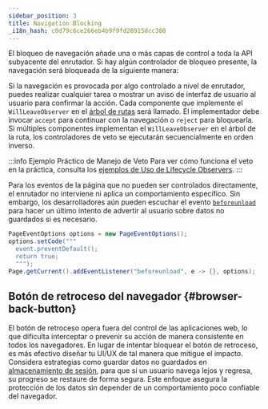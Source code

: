 ```yaml
---
sidebar_position: 3
title: Navigation Blocking
_i18n_hash: c0d79c6ce266eb4b9f9fd28915dcc380
---
```

El bloqueo de navegación añade una o más capas de control a toda la API subyacente del enrutador. Si hay algún controlador de bloqueo presente, la navegación será bloqueada de la siguiente manera:

Si la navegación es provocada por algo controlado a nivel de enrutador, puedes realizar cualquier tarea o mostrar un aviso de interfaz de usuario al usuario para confirmar la acción. Cada componente que implemente el `WillLeaveObserver` en el [árbol de rutas](../route-hierarchy/overview) será llamado. El implementador debe invocar `accept` para continuar con la navegación o `reject` para bloquearla. Si múltiples componentes implementan el `WillLeaveObserver` en el árbol de la ruta, los controladores de veto se ejecutarán secuencialmente en orden inverso.

:::info Ejemplo Práctico de Manejo de Veto
Para ver cómo funciona el veto en la práctica, consulta los [ejemplos de Uso de Lifecycle Observers](observers#example-handling-unsaved-changes-with-willleaveobserver).
:::

Para los eventos de la página que no pueden ser controlados directamente, el enrutador no interviene ni aplica un comportamiento específico. Sin embargo, los desarrolladores aún pueden escuchar el evento [`beforeunload`](https://developer.mozilla.org/en-US/docs/Web/API/Window/beforeunload_event) para hacer un último intento de advertir al usuario sobre datos no guardados si es necesario.

```java
PageEventOptions options = new PageEventOptions();
options.setCode(""" 
  event.preventDefault();
  return true;
  """);
Page.getCurrent().addEventListener("beforeunload", e -> {}, options);
```

## Botón de retroceso del navegador {#browser-back-button}

El botón de retroceso opera fuera del control de las aplicaciones web, lo que dificulta interceptar o prevenir su acción de manera consistente en todos los navegadores. En lugar de intentar bloquear el botón de retroceso, es más efectivo diseñar tu UI/UX de tal manera que mitigue el impacto. Considera estrategias como guardar datos no guardados en [almacenamiento de sesión](../../advanced/web-storage#session-storage), para que si un usuario navega lejos y regresa, su progreso se restaure de forma segura. Este enfoque asegura la protección de los datos sin depender de un comportamiento poco confiable del navegador.
